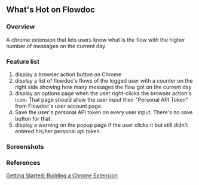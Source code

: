 ## What's Hot on Flowdoc

### Overview

A chrome extension that lets users know what is the flow with the higher number of messages on the current day.

### Feature list

1. display a browser action button on Chrome
2. display a list of flowdoc's flows of the logged user with a counter on the right side showing how many messages the flow got on the current day
3. display an options page when the user right-clicks the browser action's icon. That page should allow the user input their "Personal API Token" from Flowdoc's user account page.
4. Save the user's personal API token on every user input. There's no save button for that.
5. display a warning on the popup page if the user clicks it but still didn't entered his/her personal api token.

### Screenshots

### References

[Getting Started: Building a Chrome Extension](https://developer.chrome.com/extensions/getstarted)
